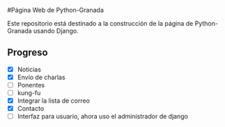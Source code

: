 #Página Web de Python-Granada

Este repositorio está destinado a la construcción de la página de Python-Granada usando Django.

## Progreso
- [x] Noticias
- [x] Envío de charlas
- [ ] Ponentes
- [ ] kung-fu
- [x] Integrar la lista de correo
- [x] Contacto  
- [ ] Interfaz para usuario, ahora uso el administrador de django
